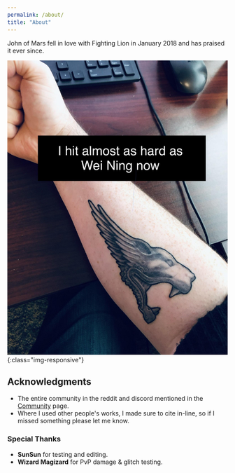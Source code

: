 ```yaml
---
permalink: /about/
title: "About"
---
```


John of Mars fell in love with Fighting Lion in January 2018 and has praised it ever since.

![My tattoo](/assets/images/tattoo.jpg){:class="img-responsive"}

## Acknowledgments

- The entire community in the reddit and discord mentioned in the [Community](/docs/community/) page.
- Where I used other people's works, I made sure to cite in-line, so if I missed something please let me know.

### Special Thanks

- **SunSun** for testing and editing.
- **Wizard Magizard** for PvP damage & glitch testing.
